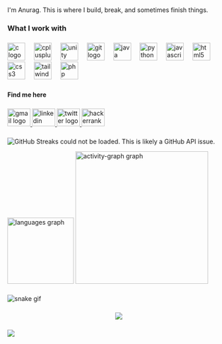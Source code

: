 ###

<p align="left">I'm Anurag. This is where I build, break, and sometimes finish things.</p>

###

<h3 align="left">What I work with</h3>

###

<div align="left">
  <img src="https://cdn.jsdelivr.net/gh/devicons/devicon/icons/c/c-original.svg" height="40" alt="c logo"  />
  <img width="12" />
  <img src="https://cdn.jsdelivr.net/gh/devicons/devicon/icons/cplusplus/cplusplus-original.svg" height="40" alt="cplusplus logo"  />
  <img width="12" />
  <img src="https://cdn.jsdelivr.net/gh/devicons/devicon/icons/unity/unity-original.svg" height="40" alt="unity logo"  />
  <img width="12" />
  <img src="https://cdn.jsdelivr.net/gh/devicons/devicon/icons/git/git-original.svg" height="40" alt="git logo"  />
  <img width="12" />
  <img src="https://cdn.jsdelivr.net/gh/devicons/devicon/icons/java/java-original.svg" height="40" alt="java logo"  />
  <img width="12" />
  <img src="https://cdn.jsdelivr.net/gh/devicons/devicon/icons/python/python-original.svg" height="40" alt="python logo"  />
  <img width="12" />
  <img src="https://cdn.jsdelivr.net/gh/devicons/devicon/icons/javascript/javascript-original.svg" height="40" alt="javascript logo"  />
  <img width="12" />
  <img src="https://cdn.jsdelivr.net/gh/devicons/devicon/icons/html5/html5-original.svg" height="40" alt="html5 logo"  />
  <img width="12" />
  <img src="https://cdn.jsdelivr.net/gh/devicons/devicon/icons/css3/css3-original.svg" height="40" alt="css3 logo"  />
  <img width="12" />
  <img src="https://cdn.jsdelivr.net/gh/devicons/devicon/icons/tailwindcss/tailwindcss-original-wordmark.svg" height="40" alt="tailwindcss logo"  />
  <img width="12" />
  <img src="https://cdn.jsdelivr.net/gh/devicons/devicon/icons/php/php-original.svg" height="40" alt="php logo"  />
</div>

###

<h4 align="left">Find me here</h4>

###

<div align="left">
  <a href="anuragkumar.7157@gmail.com" target="_blank">
    <img src="https://raw.githubusercontent.com/maurodesouza/profile-readme-generator/master/src/assets/icons/social/gmail/default.svg" width="52" height="40" alt="gmail logo"  />
  </a>
  <a href="https://www.linkedin.com/in/anuragkumar14/" target="_blank">
    <img src="https://raw.githubusercontent.com/maurodesouza/profile-readme-generator/master/src/assets/icons/social/linkedin/default.svg" width="52" height="40" alt="linkedin logo"  />
  </a>
  <a href="https://x.com/cmdanurag" target="_blank">
    <img src="https://raw.githubusercontent.com/maurodesouza/profile-readme-generator/master/src/assets/icons/social/twitter/default.svg" width="52" height="40" alt="twitter logo"  />
  </a>
  <a href="https://www.hackerrank.com/profile/anuragkumar7157" target="_blank">
    <img src="https://raw.githubusercontent.com/maurodesouza/profile-readme-generator/master/src/assets/icons/social/hackerrank/default.svg" width="52" height="40" alt="hackerrank logo"  />
  </a>
</div>

###

<div align="left">
  <p><img src="https://github-readme-streak-stats.herokuapp.com/?user=cmd-anurag&theme=dark" alt="GitHub Streaks could not be loaded. This is likely a GitHub API issue." /></p>
  <img src="https://github-readme-stats.vercel.app/api/top-langs?username=cmd-anurag&locale=en&hide_title=false&layout=compact&card_width=320&langs_count=5&theme=dark&hide_border=true&order=2&custom_title=%F0%9F%8E%A8%20My%20Palette%20of%20Programming" height="150" alt="languages graph"  />
  <img src="https://github-readme-activity-graph.vercel.app/graph?username=cmd-anurag&radius=16&theme=merko&area=true&order=5&custom_title=%F0%9F%93%82%20%20~/.git/graph&hide_border=true&hide_title=false&title_color=ffffff&line=1835f0&area_color=3d52e0" height="300" alt="activity-graph graph"  />
</div>

###

![snake gif](https://raw.githubusercontent.com/cmd-anurag/cmd-anurag/output/snake.svg)


###

<div align="center">
  <img src="https://profile-counter.glitch.me/cmd-anurag/count.svg?"  />
</div>

###

![](https://quotes-github-readme.vercel.app/api?type=horizontal&theme=dark)

